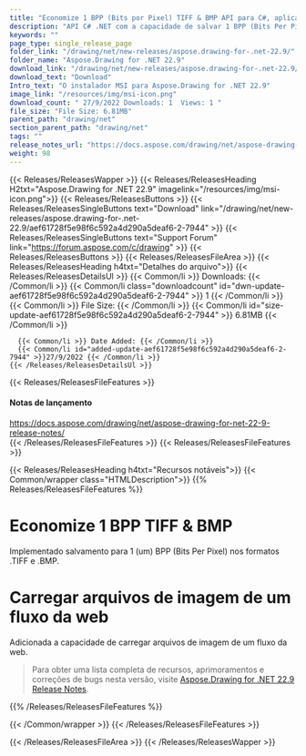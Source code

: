 ```yaml
---
title: "Economize 1 BPP (Bits por Pixel) TIFF & BMP API para C#, aplicativos .NET"
description: "API C# .NET com a capacidade de salvar 1 BPP (Bits Per Pixel) nos formatos .TIFF e .BMP, carregando desenhos, gráficos e arquivos de imagem de um fluxo da web via API."
keywords: ""
page_type: single_release_page
folder_link: "/drawing/net/new-releases/aspose.drawing-for-.net-22.9/"
folder_name: "Aspose.Drawing for .NET 22.9"
download_link: "/drawing/net/new-releases/aspose.drawing-for-.net-22.9/aef61728f5e98f6c592a4d290a5deaf6-2-7944"
download_text: "Download"
Intro_text: "O instalador MSI para Aspose.Drawing for .NET 22.9"
image_link: "/resources/img/msi-icon.png"
download_count: " 27/9/2022 Downloads: 1  Views: 1 "
file_size: "File Size: 6.81MB"
parent_path: "drawing/net"
section_parent_path: "drawing/net"
tags: ""
release_notes_url: "https://docs.aspose.com/drawing/net/aspose-drawing-for-net-22-9-release-notes/"
weight: 98
---
```


{{< Releases/ReleasesWapper >}}
{{< Releases/ReleasesHeading H2txt="Aspose.Drawing for .NET 22.9" imagelink="/resources/img/msi-icon.png">}}
{{< Releases/ReleasesButtons >}}
{{< Releases/ReleasesSingleButtons text="Download" link="/drawing/net/new-releases/aspose.drawing-for-.net-22.9/aef61728f5e98f6c592a4d290a5deaf6-2-7944" >}}
{{< Releases/ReleasesSingleButtons text="Support Forum" link="https://forum.aspose.com/c/drawing" >}}
{{< Releases/ReleasesButtons >}}
{{< Releases/ReleasesFileArea >}}
{{< Releases/ReleasesHeading h4txt="Detalhes do arquivo">}}
{{< Releases/ReleasesDetailsUl >}}
{{< Common/li >}} Downloads: {{< /Common/li >}}
{{< Common/li class="downloadcount" id="dwn-update-aef61728f5e98f6c592a4d290a5deaf6-2-7944" >}} 1 {{< /Common/li >}}
{{< Common/li >}} File Size: {{< /Common/li >}}
{{< Common/li id="size-update-aef61728f5e98f6c592a4d290a5deaf6-2-7944" >}} 6.81MB {{< /Common/li >}}

      {{< Common/li >}} Date Added: {{< /Common/li >}}
      {{< Common/li id="added-update-aef61728f5e98f6c592a4d290a5deaf6-2-7944" >}}27/9/2022 {{< /Common/li >}}
    {{< /Releases/ReleasesDetailsUl >}}

{{< Releases/ReleasesFileFeatures >}}
<h4>Notas de lançamento</h4><div> <a href='https://docs.aspose.com/drawing/net/aspose-drawing-for-net-22-9-release-notes/'>https://docs.aspose.com/drawing/net/aspose-drawing-for-net-22-9-release-notes/</a></div>
{{< /Releases/ReleasesFileFeatures >}}
{{< Releases/ReleasesFileFeatures >}}

{{< Releases/ReleasesHeading h4txt="Recursos notáveis">}}
{{< Common/wrapper class="HTMLDescription">}}
{{% Releases/ReleasesFileFeatures %}}

# Economize 1 BPP TIFF & BMP

Implementado salvamento para 1 (um) BPP (Bits Per Pixel) nos formatos .TIFF e .BMP.

# Carregar arquivos de imagem de um fluxo da web

Adicionada a capacidade de carregar arquivos de imagem de um fluxo da web.

> Para obter uma lista completa de recursos, aprimoramentos e correções de bugs nesta versão, visite [Aspose.Drawing for .NET 22.9 Release Notes](https://docs.aspose.com/drawing/net/aspose-drawing-for-net-22-9-release-notes/).

{{% /Releases/ReleasesFileFeatures %}}

{{< /Common/wrapper >}}
{{< /Releases/ReleasesFileFeatures >}}

{{< /Releases/ReleasesFileArea >}}
{{< /Releases/ReleasesWapper >}}

